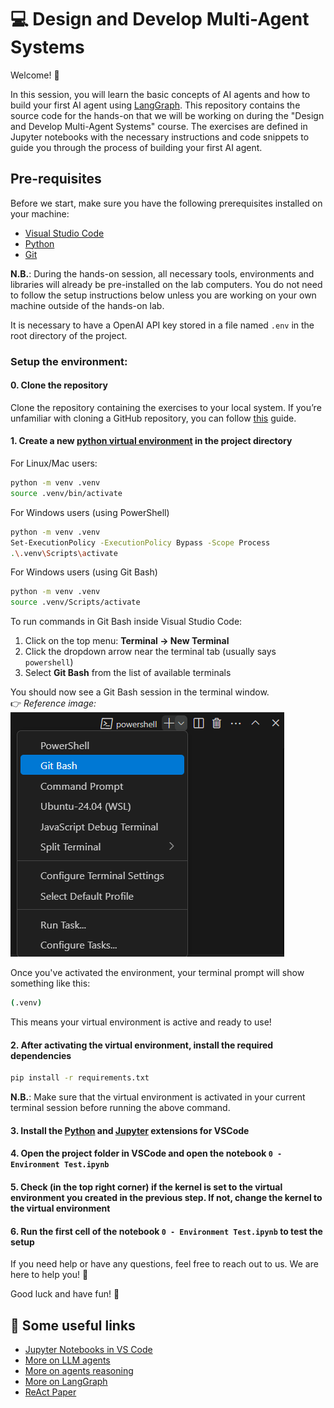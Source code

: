 # 💻 Design and Develop Multi-Agent Systems

Welcome! 🚀

In this session, you will learn the basic concepts of AI agents and how to build your first AI agent using [LangGraph](https://www.langchain.com/langgraph).
This repository contains the source code for the hands-on that we will be working on during the "Design and Develop Multi-Agent Systems" course. The exercises are defined in Jupyter notebooks with the necessary instructions and code snippets to guide you through the process of building your first AI agent.

## Pre-requisites

Before we start, make sure you have the following prerequisites installed on your machine:

- [Visual Studio Code](https://code.visualstudio.com/)
- [Python](https://www.python.org/downloads/)
- [Git](https://git-scm.com/downloads)

**N.B.**: During the hands-on session, all necessary tools, environments and libraries will already be pre-installed on the lab computers. You do not need to follow the setup instructions below unless you are working on your own machine outside of the hands-on lab.

It is necessary to have a OpenAI API key stored in a file named `.env` in the root directory of the project.

### Setup the environment:

#### 0. Clone the repository

Clone the repository containing the exercises to your local system. If you’re unfamiliar with cloning a GitHub repository, you can follow [this](https://docs.github.com/en/repositories/creating-and-managing-repositories/cloning-a-repository) guide.

#### 1. Create a new [python virtual environment](https://docs.python.org/3/tutorial/venv.html) in the project directory

For Linux/Mac users:

```bash
python -m venv .venv
source .venv/bin/activate
```

For Windows users (using PowerShell)

```bash
python -m venv .venv
Set-ExecutionPolicy -ExecutionPolicy Bypass -Scope Process
.\.venv\Scripts\activate
```

For Windows users (using Git Bash)

```bash
python -m venv .venv
source .venv/Scripts/activate
```

To run commands in Git Bash inside Visual Studio Code:

1. Click on the top menu: **Terminal → New Terminal**  
2. Click the dropdown arrow near the terminal tab (usually says `powershell`)  
3. Select **Git Bash** from the list of available terminals  

You should now see a Git Bash session in the terminal window.  
👉 *Reference image:*  
![How to select Git Bash in VS Code](images/git_bash.png)

Once you've activated the environment, your terminal prompt will show something like this:

```bash
(.venv)
```

This means your virtual environment is active and ready to use!  

#### 2. After activating the virtual environment, install the required dependencies

```bash
pip install -r requirements.txt
```

**N.B.**: Make sure that the virtual environment is activated in your current terminal session before running the above command.

#### 3. Install the [Python](https://marketplace.visualstudio.com/items?itemName=ms-python.python) and [Jupyter](https://marketplace.visualstudio.com/items?itemName=ms-toolsai.jupyter) extensions for VSCode

#### 4. Open the project folder in VSCode and open the notebook `0 - Environment Test.ipynb`

#### 5. Check (in the top right corner) if the kernel is set to the virtual environment you created in the previous step. If not, change the kernel to the virtual environment

#### 6. Run the first cell of the notebook `0 - Environment Test.ipynb` to test the setup

If you need help or have any questions, feel free to reach out to us. We are here to help you! 🤗

Good luck and have fun! 🎉

## 🔗 Some useful links

- [Jupyter Notebooks in VS Code](https://code.visualstudio.com/docs/datascience/jupyter-notebooks#_create-or-open-a-jupyter-notebook)
- [More on LLM agents](https://www.promptingguide.ai/it/research/llm-agents)
- [More on agents reasoning](https://www.promptingguide.ai/it/techniques/react)
- [More on LangGraph](https://www.langchain.com/langgraph)
- [ReAct Paper](https://arxiv.org/abs/2210.03629)
